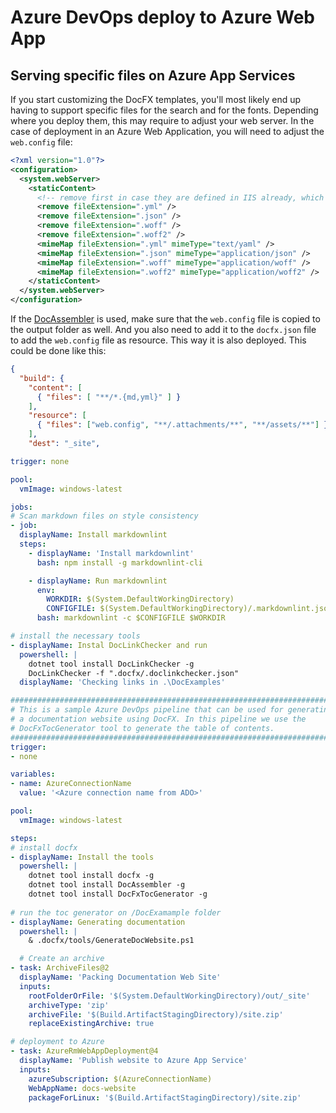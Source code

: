 # Azure DevOps deploy to Azure Web App

## Serving specific files on Azure App Services

If you start customizing the DocFX templates, you'll most likely end up having to support specific files for the search and for the fonts. Depending where you deploy them, this may require to adjust your web server. In the case of deployment in an Azure Web Application, you will need to adjust the `web.config` file:

```xml
<?xml version="1.0"?>
<configuration>
  <system.webServer>
    <staticContent>
      <!-- remove first in case they are defined in IIS already, which would cause a runtime error -->
      <remove fileExtension=".yml" />
      <remove fileExtension=".json" />
      <remove fileExtension=".woff" />
      <remove fileExtension=".woff2" />
      <mimeMap fileExtension=".yml" mimeType="text/yaml" />
      <mimeMap fileExtension=".json" mimeType="application/json" />
      <mimeMap fileExtension=".woff" mimeType="application/woff" />
      <mimeMap fileExtension=".woff2" mimeType="application/woff2" />
    </staticContent>
  </system.webServer>
</configuration>
```

If the [DocAssembler](~/src/DocAssembler/README.md) is used, make sure that the `web.config` file is copied to the output folder as well. And you also need to add it to the `docfx.json` file to add the `web.config` file as resource. This way it is also deployed. This could be done like this:

```json
{
  "build": {
    "content": [
      { "files": [ "**/*.{md,yml}" ] }
    ],
    "resource": [
      { "files": ["web.config", "**/.attachments/**", "**/assets/**"] }
    ],
    "dest": "_site",
```

```yaml
trigger: none

pool:
  vmImage: windows-latest

jobs:
# Scan markdown files on style consistency
- job:
  displayName: Install markdownlint
  steps:
    - displayName: 'Install markdownlint'
      bash: npm install -g markdownlint-cli

    - displayName: Run markdownlint
      env:
        WORKDIR: $(System.DefaultWorkingDirectory)
        CONFIGFILE: $(System.DefaultWorkingDirectory)/.markdownlint.json
      bash: markdownlint -c $CONFIGFILE $WORKDIR

# install the necessary tools
- displayName: Instal DocLinkChecker and run
  powershell: |
    dotnet tool install DocLinkChecker -g
    DocLinkChecker -f ".docfx/.doclinkchecker.json"
  displayName: 'Checking links in .\DocExamples'
```

```yaml
###########################################################################
# This is a sample Azure DevOps pipeline that can be used for generating 
# a documentation website using DocFX. In this pipeline we use the 
# DocFxTocGenerator tool to generate the table of contents.
###########################################################################
trigger:
- none

variables:
- name: AzureConnectionName
  value: '<Azure connection name from ADO>'

pool:
  vmImage: windows-latest

steps:
# install docfx
- displayName: Install the tools
  powershell: |
    dotnet tool install docfx -g
    dotnet tool install DocAssembler -g
    dotnet tool install DocFxTocGenerator -g
  
# run the toc generator on /DocExamample folder
- displayName: Generating documentation
  powershell: |
    & .docfx/tools/GenerateDocWebsite.ps1

  # Create an archive
- task: ArchiveFiles@2
  displayName: 'Packing Documentation Web Site'
  inputs:
    rootFolderOrFile: '$(System.DefaultWorkingDirectory)/out/_site'
    archiveType: 'zip'
    archiveFile: '$(Build.ArtifactStagingDirectory)/site.zip'
    replaceExistingArchive: true

# deployment to Azure
- task: AzureRmWebAppDeployment@4
  displayName: 'Publish website to Azure App Service'
  inputs:
    azureSubscription: $(AzureConnectionName)
    WebAppName: docs-website
    packageForLinux: '$(Build.ArtifactStagingDirectory)/site.zip'
```

